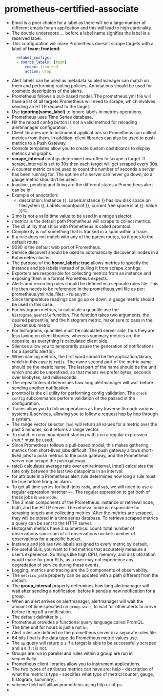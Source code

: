 # prometheus-certified-associate

* Email is a poor choice for a label as there will be a large number of different emails for an application and this will lead to high cardinality.
* The double underscore **__** before a label name signifies the label is a reserved label.
* This configuration will make Prometheus doesn’t scrape targets with a label of **team: frontend**:
  ```yaml
    relabel_configs:
    - source_labels: [team]
        regex: frontend
        action: drop
  ```
* Alert labels can be used as metadata so alertmanager can match on them and performing routing policies, Annotations should be used for cosmetic descriptions of the alerts.
* Prometheus follows a pull-based model. The prometheus.yml file will have a list of all targets Prometheus will need to scrape, which involves sending an HTTP request to the target.
* Use **ignoring(some_label)** to ignore labels in metrics operations.
* Prometheus uses Time Series database.
* Hit the reload config button is not a valid method for reloading alertmanager configuration.
* Client libraries are to instrument applications so Prometheus can collect metrics from them. In addition, client libraries can also be used to push metrics to a Push Gateway.
* Console templates allow you to create custom dashboards to display metrics and graphs.
* **scrape_interval** configs determine how often to scrape a target. If scrape_interval is set to 30s then each target will get scraped every 30s.
* A counter metric can be used to count the number of seconds a server has been running for. The uptime of a server can never go down, so a gauge metric shouldn’t be used.
* Inactive, pending and firing are the different states a Prometheus alert can be in.
* Example of annotation:
  * description: Instance {{ .Labels.instance }} has low disk space on filesystem {{ .Labels.mountpoint }}, current free space is at {{ .Value }}%
* 2 mo is not a valid time value to be used in a range selector.
* /metrics is the default path Prometheus will scrape to collect metrics.
* The cli utility that ships with Prometheus is called promtool.
* Complexity is not something that is tracked in a span within a trace.
* If a rule does not match with any of the parent routes, so it goes to the default route.
* 9090 is the default web port of Prometheus.
* Service discovert should be used to automatically discover all nodes in a Kubernetes cluster.
* The purpose of the **honor_labels: true** allows metrics to specify the instance and job labels instead of pulling it from scrape_configs.
* Exporters are responsible for collecting metrics from an instance and exposing them in a format Prometheus expects.
* Alerts and recording rules should be defined in a separate rules file. This file then needs to be referenced in the prometheus.yml file as per: prometheus.yml rule_files: - rules.yml.
* Since temperature readings can go up or down, a gauge metric should be used in this case.
* For histogram metrics, to calculate a quantile use the `histogram_quantile` function. The function takes two arguments, the desired percentile, and the histogram metric, make sure to pass in the _bucket sub metric.
* For histograms, quantiles must be calculated server side, thus they are less taxing on client libraries. whereas summary metrics are the opposite, as everything is calculated client side.
* Silences allow you to temporarily pause the generation of notifications for a specific alert(s).
* When naming metrics, the first word should be the application/library, which in this case is `redis`. The name second part of the metric name should be the metric name. The last part of the name should be the unit which should be unprefixed, so that means we prefer bytes, seconds over kilobytes, and milliseconds.
* The repeat interval determines how long alertmanager will wait before sending another notification.
* promtool is the cli utility for performing config validation. The `check config` subcommands perform validation of the passed in the configuration.
* Traces allow you to follow operations as they traverse through various systems & services, allowing you to follow a request hop by hop through a system.
* The range vector selector `[5m]` will return all values for a metric over the past 5 minutes, so it returns a range vector.
* To match on any mountpoint starting with /run a regular expression /run.* must be used. 
* Since Prometheus follows a pull-based model, this makes gathering metrics from short-lived jobs difficult. The push gateway allows short-lived jobs to push metrics to the push gateway, and the Prometheus server can scrape the push gateway.
* rate() calculates average rate over entire interval, irate() calculates the rate only between the last two datapoints in an interval.
* for attribute in a Prometheus alert rule determines how long a rule must be true before firing an alarm.
* To get all time series for both jobs `node`, and `web`, we will need to use a regular expression matcher `=~`. The regular expression to get both of those jobs is `web|node`.
* The 3 main components of the Prometheus: instance or retrieval node, tsdb, and the HTTP server. The retrieval node is responsible for scraping targets and collecting metrics. After the metrics are scraped, they will be stored in a time series database. To retrieve scraped metrics a query can be sent to the HTTP server.
* Histogram metrics have 3 submetrics: count: total number of observations sum: sum of all observations bucket: number of observations for a specific bucket.
* Instance and job are two labels assigned to every metric by default.
* For useful SLIs, you want to find metrics that accurately measure a user’s experience. So things like high CPU, memory, and disk utilization would make for poor SLIs, as a user may not experience any degradation of service during these events.
* Logging, metrics and tracing are the 3 components of observability.
* The `metrics_path` property can be updated with a path different from the default.
* The **group_interval** property determines how long alertmanager will wait after sending a notification, before it sends a new notification for a group.
* When an alert arrives on alertmanager, alertmanager will wait the amount of time specified on `group_wait`, to wait for other alerts to arrive before firing off a notification.
* The default delimiter is `;`.
* Prometheus provides a functional query language called PromQL.
* The time unit for hours is just `h` not `hr`.
* Alert rules are defined on the prometheus server in a separate rules file.
* 64 bits float is the data type do Prometheus metric values use.
* The `up` query will return a `1` if a target is able to be successfully scraped and a `0` if it is not.
* Groups are run in parallel and rules within a group are run in sequentially.
* Prometheus client libraries allow you to instrument applications.
* The two types of attributes metrics can have are: help - description of what the metric is type - specifies what type of metric(counter, gauge, histogram, summary).
* scheme field will alllow prometheus using http or https.
* 